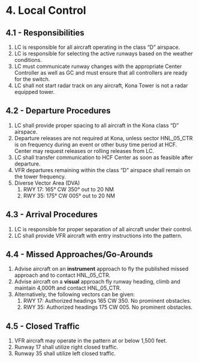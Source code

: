 # 4. Local Control

## 4.1 - Responsibilities

1. LC is responsible for all aircraft operating in the class “D” airspace.
2. LC is responsible for selecting the active runways based on the weather conditions.
3. LC must communicate runway changes with the appropriate Center Controller as well as GC and must ensure that all controllers are ready for the switch.
4. LC shall not start radar track on any aircraft, Kona Tower is not a radar equipped tower.

## 4.2 - Departure Procedures

1. LC shall provide proper spacing to all aircraft in the Kona class “D” airspace.
2. Departure releases are not required at Kona, unless sector HNL_05_CTR is on frequency during an event or other busy time period at HCF. Center may request releases or rolling releases from LC.
3. LC shall transfer communication to HCF Center as soon as feasible after departure.
4. VFR departures remaining within the class “D” airspace shall remain on the tower frequency.
5. Diverse Vector Area (DVA)
    1. RWY 17: 165° CW 350° out to 20 NM
    2. RWY 35: 175° CW 005° out to 20 NM

## 4.3 - Arrival Procedures

1. LC is responsible for proper separation of all aircraft under their control.
2. LC shall provide VFR aircraft with entry instructions into the pattern.

## 4.4 - Missed Approaches/Go-Arounds

1. Advise aircraft on an **instrument** approach to fly the published missed approach and to contact HNL_05_CTR.
2. Advise aircraft on a **visual** approach fly runway heading, climb and maintain 4,000ft and contact HNL_05_CTR.
3. Alternatively, the following vectors can be given:
    1. RWY 17: Authorized headings 165 CW 350. No prominent obstacles.
    2. RWY 35: Authorized headings 175 CW 005. No prominent obstacles.

## 4.5 - Closed Traffic

1. VFR aircraft may operate in the pattern at or below 1,500 feet.
2. Runway 17 shall utilize right closed traffic.
3. Runway 35 shall utilize left closed traffic.
